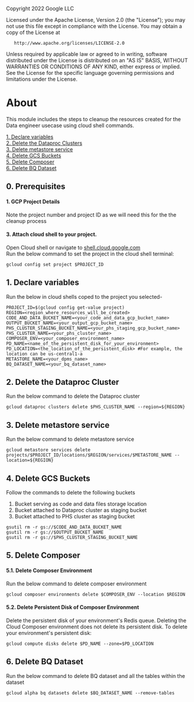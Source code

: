 <!---->
  Copyright 2022 Google LLC
 
  Licensed under the Apache License, Version 2.0 (the "License");
  you may not use this file except in compliance with the License.
  You may obtain a copy of the License at
 
       http://www.apache.org/licenses/LICENSE-2.0
 
  Unless required by applicable law or agreed to in writing, software
  distributed under the License is distributed on an "AS IS" BASIS,
  WITHOUT WARRANTIES OR CONDITIONS OF ANY KIND, either express or implied.
  See the License for the specific language governing permissions and
  limitations under the License.
 <!---->

# About

This module includes the steps to cleanup the resources created for the Data engineer usecase using cloud shell commands.

[1. Declare variables](cleanup-cloud-shell.md#1-declare-variables)<br>
[2. Delete the Dataproc Clusters](cleanup-cloud-shell.md#2-delete-the-dataproc-clusters)<br>
[3. Delete metastore service](cleanup-cloud-shell.md#3-delete-metastore-service)<br>
[4. Delete GCS Buckets](cleanup-cloud-shell.md#4-delete-gcs-buckets)<br>
[5. Delete Composer](cleanup-cloud-shell.md#5-delete-composer)<br>
[6. Delete BQ Dataset](cleanup-cloud-shell.md#6-delete-bq-dataset)
                                   
## 0. Prerequisites 

#### 1. GCP Project Details
Note the project number and project ID as we will need this for the the cleanup process

#### 3. Attach cloud shell to your project.
Open Cloud shell or navigate to [shell.cloud.google.com](https://shell.cloud.google.com) <br>
Run the below command to set the project in the cloud shell terminal:

```
gcloud config set project $PROJECT_ID
```

## 1. Declare variables 

Run the below in cloud shells coped to the project you selected-

```
PROJECT_ID=$(gcloud config get-value project)
REGION=<region_where_resources_will_be_created>
CODE_AND_DATA_BUCKET_NAME=<your_code_and_data_gcp_bucket_name>
OUTPUT_BUCKET_NAME=<your_output_gcp_bucket_name>
PHS_CLUSTER_STAGING_BUCKET_NAME=<your_phs_staging_gcp_bucket_name>
PHS_CLUSTER_NAME=<your_phs_cluster_name>
COMPOSER_ENV=<your_composer_environment_name>
PD_NAME=<name_of_the_persistent_disk_for_your_environment>
PD_LOCATION=<the_location_of_the_persistent_disk> #For example, the location can be us-central1-a
METASTORE_NAME=<your_dpms_name>
BQ_DATASET_NAME=<your_bq_dataset_name>
```

## 2. Delete the Dataproc Cluster

Run the below command to delete the Dataproc cluster

```
gcloud dataproc clusters delete $PHS_CLUSTER_NAME --region=${REGION} 
```

## 3. Delete metastore service

Run the below command to delete metastore service
```
gcloud metastore services delete projects/$PROJECT_ID/locations/$REGION/services/$METASTORE_NAME --location=${REGION}
```

## 4. Delete GCS Buckets

Follow the commands to delete the following buckets 
1. Bucket serving as code and data files storage location
2. Bucket attached to Dataproc cluster as staging bucket
3. Bucket attached to PHS cluster as staging bucket

```
gsutil rm -r gs://$CODE_AND_DATA_BUCKET_NAME
gsutil rm -r gs://$OUTPUT_BUCKET_NAME
gsutil rm -r gs://$PHS_CLUSTER_STAGING_BUCKET_NAME
```

## 5. Delete Composer

#### 5.1. Delete Composer Environment

Run the below command to delete composer environment

```
gcloud composer environments delete $COMPOSER_ENV --location $REGION
```

#### 5.2. Delete Persistent Disk of Composer Environment

Delete the persistent disk of your environment's Redis queue. Deleting the Cloud Composer environment does not delete its persistent disk.
To delete your environment's persistent disk:
```
gcloud compute disks delete $PD_NAME --zone=$PD_LOCATION
```

## 6. Delete BQ Dataset

Run the below command to delete BQ dataset and all the tables within the dataset

```
gcloud alpha bq datasets delete $BQ_DATASET_NAME --remove-tables
```